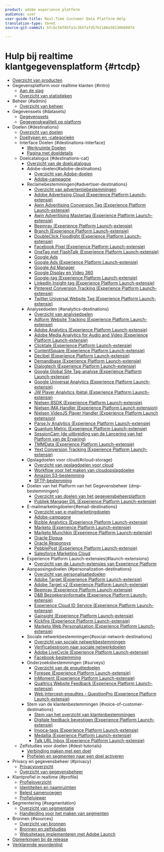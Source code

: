 ```yaml
---
product: adobe experience platform
audience: user
user-guide-title: Real-Time Customer Data Platform Help
translation-type: tm+mt
source-git-commit: bfcbc56f05fa1c3b5fafd57b1166e50130b6007d

---
```



# Hulp bij realtime klantgegevensplatform {#rtcdp}

* [Overzicht van producten](overview.md)
* Gegevensplatform voor realtime klanten {#intro}
   * [Aan de slag](get-started.md)
   * [Overzicht van statistieken](home-page-dashboards.md)
* Beheer {#admin}
   * [Overzicht van beheer](administration/admin-overview.md)
* Gegevenssets {#datasets}
   * [Gegevenssets](datasets/dataset.md)
   * [Gegevenskwaliteit op platform](datasets/data-quality.md)
* Doelen {#destinations}
   * [Overzicht van doelen](destinations/destinations-overview.md)
   * [Doeltypen en -categorieën](/help/rtcdp/destinations/destination-types.md)
   * Interface Doelen {#destinations-interface}
      * [Werkruimte Doelen](destinations/destinations-workspace.md)
      * [Pagina met doeldetails](destinations/destination-details-page.md)
   * Doelcatalogus {#destinations-cat}
      * [Overzicht van de doelcatalogus](destinations/destinations-catalog.md)
      * Adobe-doelen{#adobe-destinations}
         * [Overzicht van Adobe-doelen](destinations/adobe-destinations.md)
         * [Adobe-campagne](destinations/adobe-campaign-destination.md)
      * Reclamebestemmingen{#advertiser-destinations}
         * [Overzicht van advertentiebestemmingen](destinations/advertising-destinations.md)
         * [Adobe Advertising Cloud (Experience Platform Launch-extensie)](/help/rtcdp/destinations/adobe-advertising-cloud-extension.md)
         * [Awin Adveritising Conversion Tag (Experience Platform Launch-extensie)](/help/rtcdp/destinations/awin-conversiontag-extension.md)
         * [Awin Adveritising Mastertag (Experience Platform Launch-extensie)](/help/rtcdp/destinations/awin-mastertag-extension.md)
         * [Beemray (Experience Platform Launch-extensie)](/help/rtcdp/destinations/beemray-extension.md)
         * [Branch (Experience Platform Launch-extensie)](/help/rtcdp/destinations/branch-extension.md)
         * [DoubleClick Floodlight (Experience Platform Launch-extensie)](/help/rtcdp/destinations/doubleclick-floodlight-extension.md)
         * [Facebook Pixel (Experience Platform Launch-extensie)](/help/rtcdp/destinations/facebook-pixel-extension.md)
         * [OneTag met FlashTalk (Experience Platform Launch-extensie)](/help/rtcdp/destinations/flashtalking-extension.md)
         * [Google Ads](/help/rtcdp/destinations/google-ads-destination.md)
         * [Google Ads (Experience Platform Launch-extensie)](/help/rtcdp/destinations/google-ads-extension.md)
         * [Google Ad Manager](/help/rtcdp/destinations/google-ad-manager-destination.md)
         * [Google Display en Video 360](/help/rtcdp/destinations/google-dv360-destination.md)
         * [Google-tag (Experience Platform Launch-extensie)](/help/rtcdp/destinations/gtag-advertising-extension.md)
         * [LinkedIn Insight-tag (Experience Platform Launch-extensie)](/help/rtcdp/destinations/linkedin-extension.md)
         * [Pinterest Conversion Tracking (Experience Platform Launch-extensie)](destinations/pinterest-extension.md)
         * [Twitter Universal Website Tag (Experience Platform Launch-extensie)](destinations/twitter-uwt-extension.md)
      * Analysedoelen {#analytics-destinations}
         * [Overzicht van analysedoelen](destinations/analytics-destinations.md)
         * [Adform Website Tracking (Experience Platform Launch-extensie)](/help/rtcdp/destinations/adform-extension.md)
         * [Adobe Analytics (Experience Platform Launch-extensie)](/help/rtcdp/destinations/adobe-analytics-extension.md)
         * [Adobe Media Analytics for Audio and Video (Experience Platform Launch-extensie)](/help/rtcdp/destinations/adobe-video-analytics-extension.md)
         * [Clicktale (Experience Platform Launch-extensie)](/help/rtcdp/destinations/clicktale-extension.md)
         * [ContentSquare (Experience Platform Launch-extensie)](/help/rtcdp/destinations/contentsquare-extension.md)
         * [Decibel (Experience Platform Launch-extensie)](/help/rtcdp/destinations/decibel-extension.md)
         * [Demandbase (Experience Platform Launch-extensie)](/help/rtcdp/destinations/demandbase-extension.md)
         * [Dialogtech (Experience Platform Launch-extensie)](/help/rtcdp/destinations/dialogtech-extension.md)
         * [Google Global Site Tag-analyse (Experience Platform Launch-extensie)](/help/rtcdp/destinations/gtag-analytics-extension.md)
         * [Google Universal Analytics (Experience Platform Launch-extensie)](/help/rtcdp/destinations/google-universal-analytics-extension.md)
         * [JW Player Analytics (bèta) (Experience Platform Launch-extensie)](/help/rtcdp/destinations/jw-player-analytics-extension.md)
         * [Nielsen BSDK (Experience Platform Launch-extensie)](destinations/nielsen-bsdk-extension.md)
         * [Nielsen IMA Handler (Experience Platform Launch extension)](destinations/nielsen-ima-extension.md)
         * [Nielsen VideoJS Player Handler (Experience Platform Launch extension)](destinations/nielsen-videojs-extension.md)
         * [Parse.ly Analytics (Experience Platform Launch-extensie)](destinations/parsely-extension.md)
         * [Quantum Metric (Experience Platform Launch-extensie)](destinations/quantum-metric-extension.md)
         * [SessionCam (de uitbreiding van de Lancering van het Platform van de Ervaring)](destinations/sessioncam-extension.md)
         * [TMMData (Experience Platform Launch-extensie)](destinations/tmmdata-extension.md)
         * [Yext Conversion Tracking (Experience Platform Launch-extensie)](destinations/yext-extension.md)
      * Opslagdoelen voor cloud{#cloud-storage}
         * [Overzicht van opslagdoelen voor cloud](destinations/cloud-storage-destinations.md)
         * [Workflow voor het maken van cloudopslagdoelen](/help/rtcdp/destinations/cloud-storage-destinations-workflow.md)
         * [Amazon S3-bestemming](destinations/amazon-s3-destination.md)
         * [SFTP-bestemming](destinations/sftp-destination.md)
      * Doelen van het Platform van het Gegevensbeheer {dmp-bestemmingen}
         * [Overzicht van doelen van het gegevensbeheerplatform](destinations/dmp-destinations.md)
         * [Publiek Manager DIL (Experience Platform Launch-extensie)](/help/rtcdp/destinations/aam-dil-extension.md)
      * E-mailmarketingdoelen{#email-destinations}
         * [Overzicht van e-mailmarketingdoelen](destinations/email-marketing-destinations.md)
         * [Adobe-campagne](destinations/adobe-campaign-destination.md)
         * [Bizible Analytics (Experience Platform Launch-extensie)](/help/rtcdp/destinations/bizible-extension.md)
         * [Marketo (Experience Platform Launch-extensie)](destinations/marketo-extension.md)
         * [Marketo Munchkin (Experience Platform Launch-extensie)](destinations/marketo-munchkin-extension.md)
         * [Oracle Eloqua](destinations/oracle-eloqua-destination.md)
         * [Oracle Responsys](destinations/oracle-responsys-destination.md)
         * [PebblePost (Experience Platform Launch-extensie)](destinations/pebblepost-extension.md)
         * [Salesforce Marketing Cloud](destinations/salesforce-marketing-cloud-destination.md)
      * Experience Platform Launch-extensies{#launch-extensions}
         * [Overzicht van de Launch-extensies van Experience Platform](/help/rtcdp/destinations/experience-platform-launch-extensions.md)
      * Aanpassingsdoelen {#personalization-destinations}
         * [Overzicht van personalisatiedoelen](/help/rtcdp/destinations/personalization-destinations.md)
         * [Adobe Target (Experience Platform Launch-extensie)](/help/rtcdp/destinations/adobe-target-extension.md)
         * [Adobe Target v2 (Experience Platform Launch-extensie)](/help/rtcdp/destinations/adobe-target-v2-extension.md)
         * [Beemray (Experience Platform Launch-extensie)](/help/rtcdp/destinations/beemray-extension.md)
         * [D&amp;B Bezoekersinformatie (Experience Platform Launch-extensie)](/help/rtcdp/destinations/dnb-extension.md)
         * [Experience Cloud ID Service (Experience Platform Launch-extensie)](/help/rtcdp/destinations/adobe-ecid-extension.md)
         * [Gainsight (Experience Platform Launch-extensie)](/help/rtcdp/destinations/gainsight-extension.md)
         * [Kickfire (Experience Platform Launch-extensie)](/help/rtcdp/destinations/kickfire-extension.md)
         * [Marketo Web Personalization (Experience Platform Launch-extensie)](destinations/marketo-web-personalization-extension.md)
      * Sociale netwerkbestemmingen{#social-network-destinations}
         * [Overzicht van sociale netwerkbestemmingen](/help/rtcdp/destinations/social-network-destinations.md)
         * [Verificatiestroom naar sociale netwerkdoelen](/help/rtcdp/destinations/social-network-destinations-workflow.md)
         * [Adobe LiveCycle (Experience Platform Launch-extensie)](/help/rtcdp/destinations/adobe-livefyre-extension.md)
         * [Facebook-bestemming](/help/rtcdp/destinations/facebook-destination.md)
      * Onderzoeksbestemmingen {#surveys}
         * [Overzicht van de enquêtedoelen](/help/rtcdp/destinations/survey-destinations.md)
         * [Foresee (Experience Platform Launch-extensie)](/help/rtcdp/destinations/foresee-extension.md)
         * [InMoment (Experience Platform Launch-extensie)](/help/rtcdp/destinations/inmoment-extension.md)
         * [Qualtrics Website Feedback (Experience Platform Launch-extensie)](destinations/qualtrics-extension.md)
         * [Web Intercept-enquêtes - QuestionPro (Experience Platform Launch-extensie)](/help/rtcdp/destinations/web-intercept-surveys-extension.md)
      * Stem van de klantenbestemmingen {#voice-of-customer-destinations}
         * [Stem van het overzicht van klantenbestemmingen](/help/rtcdp/destinations/voice-of-customer-destinations.md)
         * [Digitale feedback bevestigen (Experience Platform Launch-extensie)](/help/rtcdp/destinations/confirmit-digital-feedback-extension.md)
         * [Invoca-tags (Experience Platform Launch-extensie)](/help/rtcdp/destinations/invoca-extension.md)
         * [Medallia (Experience Platform Launch-extensie)](destinations/medallia-extension.md)
         * [Talk URL Inbox (Experience Platform Launch-extensie)](destinations/talkurl-extension.md)
   * Zelfstudies voor doelen {#dest-tutorials}
      * [Verbinding maken met een doel](/help/rtcdp/destinations/connect-destination.md)
      * [Profielen en segmenten naar een doel activeren](destinations/activate-destinations.md)
* Privacy en gegevensbeheer {#privacy}
   * [Privacyoverzicht](privacy/privacy-overview.md)
   * [Overzicht van gegevensbeheer](privacy/data-governance-overview.md)
* Klantprofiel in realtime {#profile}
   * [Profieloverzicht](profile/profile-overview.md)
   * [Identiteiten en naamruimten](profile/identities-overview.md)
   * [Beleid samenvoegen](profile/merge-policies.md)
   * [Profielviewer](profile/profile-viewer.md)
* Segmentering {#segmentation}
   * [Overzicht van segmentatie](segmentation/segmentation-overview.md)
   * [Handleiding voor het maken van segmenten](segmentation/segment-builder-guide.md)
* Bronnen {#sources}
   * [Overzicht van bronnen](sources/sources-overview.md)
   * [Bronnen en zelfstudies](sources/sources-tutorials.md)
   * [Websitetags implementeren met Adobe Launch](sources/launch.md)
* [Opmerkingen bij de release](https://www.adobe.io/apis/experienceplatform/home/services/release-notes.html#!end-user/markdown/release-notes/release-notes.md)
* [Verklarende woordenlijst](https://www.adobe.io/apis/experienceplatform/home/services/acp-glossary.html)